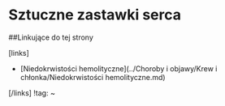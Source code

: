 # Sztuczne zastawki serca





##Linkujące do tej strony

[links]

- [Niedokrwistości hemolityczne](../Choroby i objawy/Krew i chłonka/Niedokrwistości hemolityczne.md)


[/links]
!tag:
~

